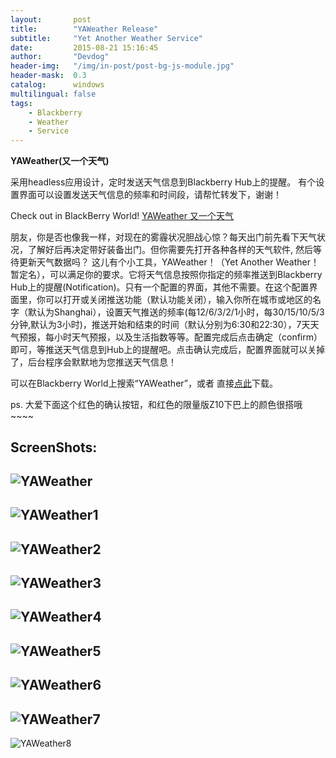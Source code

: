 ```yaml
---
layout:       post
title:        "YAWeather Release"
subtitle:     "Yet Another Weather Service"
date:         2015-08-21 15:16:45
author:       "Devdog"
header-img:   "/img/in-post/post-bg-js-module.jpg"
header-mask:  0.3
catalog:      windows
multilingual: false
tags:
    - Blackberry
    - Weather
    - Service
---
```



**YAWeather(又一个天气)**

采用headless应用设计，定时发送天气信息到Blackberry Hub上的提醒。
有个设置界面可以设置发送天气信息的频率和时间段，请帮忙转发下，谢谢！      

Check out  in BlackBerry World! 
[YAWeather 又一个天气](https://appworld.blackberry.com/webstore/content/59988661/?lang=en&countrycode=CN) 

朋友，你是否也像我一样，对现在的雾霾状况胆战心惊？每天出门前先看下天气状况，了解好后再决定带好装备出门。但你需要先打开各种各样的天气软件, 然后等待更新天气数据吗？ 这儿有个小工具，YAWeather！（Yet Another Weather！暂定名），可以满足你的要求。它将天气信息按照你指定的频率推送到Blackberry Hub上的提醒(Notification)。只有一个配置的界面，其他不需要。在这个配置界面里，你可以打开或关闭推送功能（默认功能关闭），输入你所在城市或地区的名字（默认为Shanghai），设置天气推送的频率(每12/6/3/2/1小时，每30/15/10/5/3分钟,默认为3小时)，推送开始和结束的时间（默认分别为6:30和22:30），7天天气预报，每小时天气预报，以及生活指数等等。配置完成后点击确定（confirm）即可，等推送天气信息到Hub上的提醒吧。点击确认完成后，配置界面就可以关掉了，后台程序会默默地为您推送天气信息！

可以在Blackberry World上搜索“YAWeather”，或者 直接[点此](https://appworld.blackberry.com/webstore/content/59988661/?lang=zh_cn&countrycode=CN)下载。

ps. 大爱下面这个红色的确认按钮，和红色的限量版Z10下巴上的颜色很搭哦~~~~

ScreenShots:
---
![YAWeather](/img/in-post/20130909yaweather.png)
---
![YAWeather1](/img/in-post/20130909yaweather1.png)
---
![YAWeather2](/img/in-post/20130909yaweather2.png)
---
![YAWeather3](/img/in-post/20130909yaweather3.png)
---
![YAWeather4](/img/in-post/20130909yaweather4.png)
---
![YAWeather5](/assets/images/20130909yaweather5.png)
---
![YAWeather6](/assets/images/20130909yaweather6.png)
---
![YAWeather7](/assets/images/20130909yaweather7.png)
---
![YAWeather8](/assets/images/20130909yaweather8.png)
